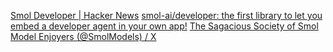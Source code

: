 
[Smol Developer | Hacker News](https://news.ycombinator.com/item?id=35945467)
[smol-ai/developer: the first library to let you embed a developer agent in your own app!](https://github.com/smol-ai/developer)
[The Sagacious Society of Smol Model Enjoyers (@SmolModels) / X](https://twitter.com/SmolModels)
